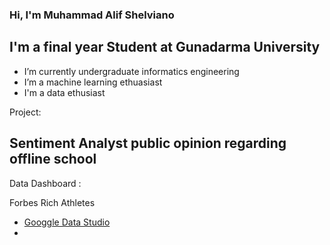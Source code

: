 
### Hi, I'm Muhammad Alif Shelviano
 
## I'm a final year Student at Gunadarma University

-  I’m currently undergraduate informatics engineering
-  I’m a machine learning ethuasiast
-  I'm a data ethusiast


Project:

Sentiment Analyst public opinion regarding offline school 
-



Data Dashboard :

 Forbes Rich Athletes 
 
 - [Googgle Data Studio](https://datastudio.google.com/u/0/reporting/c4314816-d60a-45c0-82ab-6f71b65ff192/page/p_w0umfl7xtc)
 - 

 

